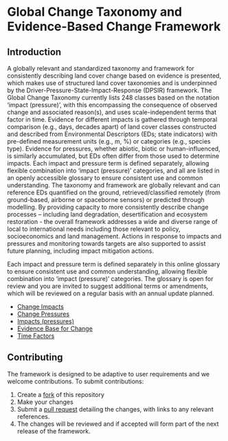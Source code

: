 # Global Change Taxonomy and Evidence-Based Change Framework

## Introduction
A globally relevant and standardized taxonomy and framework for consistently describing land cover change based on evidence is presented, which makes use of structured land cover taxonomies and is underpinned by the Driver-Pressure-State-Impact-Response (DPSIR) framework.  The Global Change Taxonomy currently lists 248 classes based on the notation ‘impact (pressure)’, with this encompassing the consequence of observed change and associated reason(s), and uses scale-independent terms that factor in time. Evidence for different impacts is gathered through temporal comparison (e.g., days, decades apart) of land cover classes constructed and described from Environmental Descriptors (EDs; state indicators) with pre-defined measurement units (e.g., m, %) or categories (e.g., species type).  Evidence for pressures, whether abiotic, biotic or human-influenced, is similarly accumulated, but EDs often differ from those used to determine impacts.  Each impact and pressure term is defined separately, allowing flexible combination into ‘impact (pressure)’ categories, and all are listed in an openly accessible glossary to ensure consistent use and common understanding.   The taxonomy and framework are globally relevant and can reference EDs quantified on the ground, retrieved/classified remotely (from ground-based, airborne or spaceborne sensors) or predicted through modelling. By providing capacity to more consistently describe change processes – including land degradation, desertification and ecosystem restoration - the overall framework addresses a wide and diverse range of local to international needs including those relevant to policy, socioeconomics and land management.  Actions in response to impacts and pressures and monitoring towards targets are also supported to assist future planning, including impact mitigation actions. 

Each impact and pressure term is defined separately in this online glossary to ensure consistent use and common understanding, allowing flexible combination into ‘impact (pressure)’ categories. The glossary is open for review and you are invited to suggest additional terms or amendments, which will be reviewed on a regular basis with an annual update planned.  

* [Change Impacts](Change-Impacts.md)
* [Change Pressures](Pressures.md)
* [Impacts (pressures)](Impacts-(pressures).md)
* [Evidence Base for Change](Evidence-Base-for-Change.md)
* [Time Factors](Timefactor.md)

## Contributing

The framework is designed to be adaptive to user requirements and we welcome contributions. To submit contributions:

1. Create a [fork](https://docs.github.com/en/pull-requests/collaborating-with-pull-requests/working-with-forks/about-forks) of this repository
2. Make your changes
3. Submit a [pull request](https://docs.github.com/en/pull-requests/collaborating-with-pull-requests/proposing-changes-to-your-work-with-pull-requests/creating-a-pull-request-from-a-fork) detailing the changes, with links to any relevant references.
4. The changes will be reviewed and if accepted will form part of the next release of the framework.

